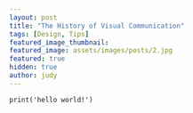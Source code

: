 ```yaml
---
layout: post
title: "The History of Visual Communication"
tags: [Design, Tips]
featured_image_thumbnail:
featured_image: assets/images/posts/2.jpg
featured: true
hidden: true
author: judy
---
```


```
print('hello world!')
```